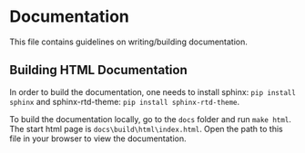 # Documentation

This file contains guidelines on writing/building documentation.

## Building HTML Documentation

In order to build the documentation, one needs to install sphinx:
`pip install sphinx`
and sphinx-rtd-theme:
`pip install sphinx-rtd-theme`.

To build the documentation locally, go to the `docs` folder and run `make html`.
The start html page is `docs\build\html\index.html`.
Open the path to this file in your browser to view the documentation.
